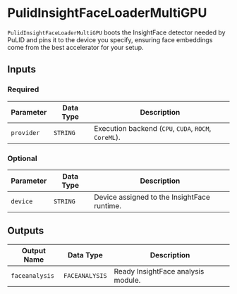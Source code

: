 # PulidInsightFaceLoaderMultiGPU

`PulidInsightFaceLoaderMultiGPU` boots the InsightFace detector needed by PuLID and pins it to the device you specify, ensuring face embeddings come from the best accelerator for your setup.

## Inputs

### Required

| Parameter | Data Type | Description |
| --- | --- | --- |
| `provider` | `STRING` | Execution backend (`CPU`, `CUDA`, `ROCM`, `CoreML`). |

### Optional

| Parameter | Data Type | Description |
| --- | --- | --- |
| `device` | `STRING` | Device assigned to the InsightFace runtime. |

## Outputs

| Output Name | Data Type | Description |
| --- | --- | --- |
| `faceanalysis` | `FACEANALYSIS` | Ready InsightFace analysis module. |

